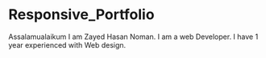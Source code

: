 # Responsive_Portfolio
Assalamualaikum I am Zayed Hasan Noman. I am a web Developer. I have 1 year experienced with Web design.
